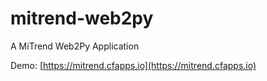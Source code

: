 # mitrend-web2py
A MiTrend Web2Py Application

Demo: [https://mitrend.cfapps.io](https://mitrend.cfapps.io)
